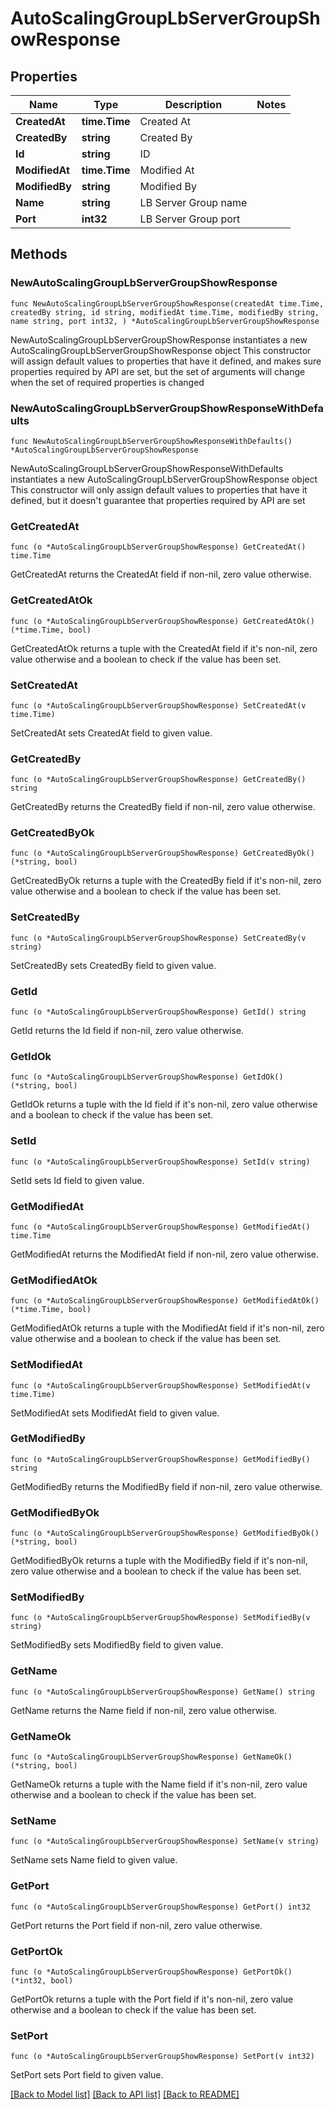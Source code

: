 # AutoScalingGroupLbServerGroupShowResponse

## Properties

Name | Type | Description | Notes
------------ | ------------- | ------------- | -------------
**CreatedAt** | **time.Time** | Created At | 
**CreatedBy** | **string** | Created By | 
**Id** | **string** | ID | 
**ModifiedAt** | **time.Time** | Modified At | 
**ModifiedBy** | **string** | Modified By | 
**Name** | **string** | LB Server Group name | 
**Port** | **int32** | LB Server Group port | 

## Methods

### NewAutoScalingGroupLbServerGroupShowResponse

`func NewAutoScalingGroupLbServerGroupShowResponse(createdAt time.Time, createdBy string, id string, modifiedAt time.Time, modifiedBy string, name string, port int32, ) *AutoScalingGroupLbServerGroupShowResponse`

NewAutoScalingGroupLbServerGroupShowResponse instantiates a new AutoScalingGroupLbServerGroupShowResponse object
This constructor will assign default values to properties that have it defined,
and makes sure properties required by API are set, but the set of arguments
will change when the set of required properties is changed

### NewAutoScalingGroupLbServerGroupShowResponseWithDefaults

`func NewAutoScalingGroupLbServerGroupShowResponseWithDefaults() *AutoScalingGroupLbServerGroupShowResponse`

NewAutoScalingGroupLbServerGroupShowResponseWithDefaults instantiates a new AutoScalingGroupLbServerGroupShowResponse object
This constructor will only assign default values to properties that have it defined,
but it doesn't guarantee that properties required by API are set

### GetCreatedAt

`func (o *AutoScalingGroupLbServerGroupShowResponse) GetCreatedAt() time.Time`

GetCreatedAt returns the CreatedAt field if non-nil, zero value otherwise.

### GetCreatedAtOk

`func (o *AutoScalingGroupLbServerGroupShowResponse) GetCreatedAtOk() (*time.Time, bool)`

GetCreatedAtOk returns a tuple with the CreatedAt field if it's non-nil, zero value otherwise
and a boolean to check if the value has been set.

### SetCreatedAt

`func (o *AutoScalingGroupLbServerGroupShowResponse) SetCreatedAt(v time.Time)`

SetCreatedAt sets CreatedAt field to given value.


### GetCreatedBy

`func (o *AutoScalingGroupLbServerGroupShowResponse) GetCreatedBy() string`

GetCreatedBy returns the CreatedBy field if non-nil, zero value otherwise.

### GetCreatedByOk

`func (o *AutoScalingGroupLbServerGroupShowResponse) GetCreatedByOk() (*string, bool)`

GetCreatedByOk returns a tuple with the CreatedBy field if it's non-nil, zero value otherwise
and a boolean to check if the value has been set.

### SetCreatedBy

`func (o *AutoScalingGroupLbServerGroupShowResponse) SetCreatedBy(v string)`

SetCreatedBy sets CreatedBy field to given value.


### GetId

`func (o *AutoScalingGroupLbServerGroupShowResponse) GetId() string`

GetId returns the Id field if non-nil, zero value otherwise.

### GetIdOk

`func (o *AutoScalingGroupLbServerGroupShowResponse) GetIdOk() (*string, bool)`

GetIdOk returns a tuple with the Id field if it's non-nil, zero value otherwise
and a boolean to check if the value has been set.

### SetId

`func (o *AutoScalingGroupLbServerGroupShowResponse) SetId(v string)`

SetId sets Id field to given value.


### GetModifiedAt

`func (o *AutoScalingGroupLbServerGroupShowResponse) GetModifiedAt() time.Time`

GetModifiedAt returns the ModifiedAt field if non-nil, zero value otherwise.

### GetModifiedAtOk

`func (o *AutoScalingGroupLbServerGroupShowResponse) GetModifiedAtOk() (*time.Time, bool)`

GetModifiedAtOk returns a tuple with the ModifiedAt field if it's non-nil, zero value otherwise
and a boolean to check if the value has been set.

### SetModifiedAt

`func (o *AutoScalingGroupLbServerGroupShowResponse) SetModifiedAt(v time.Time)`

SetModifiedAt sets ModifiedAt field to given value.


### GetModifiedBy

`func (o *AutoScalingGroupLbServerGroupShowResponse) GetModifiedBy() string`

GetModifiedBy returns the ModifiedBy field if non-nil, zero value otherwise.

### GetModifiedByOk

`func (o *AutoScalingGroupLbServerGroupShowResponse) GetModifiedByOk() (*string, bool)`

GetModifiedByOk returns a tuple with the ModifiedBy field if it's non-nil, zero value otherwise
and a boolean to check if the value has been set.

### SetModifiedBy

`func (o *AutoScalingGroupLbServerGroupShowResponse) SetModifiedBy(v string)`

SetModifiedBy sets ModifiedBy field to given value.


### GetName

`func (o *AutoScalingGroupLbServerGroupShowResponse) GetName() string`

GetName returns the Name field if non-nil, zero value otherwise.

### GetNameOk

`func (o *AutoScalingGroupLbServerGroupShowResponse) GetNameOk() (*string, bool)`

GetNameOk returns a tuple with the Name field if it's non-nil, zero value otherwise
and a boolean to check if the value has been set.

### SetName

`func (o *AutoScalingGroupLbServerGroupShowResponse) SetName(v string)`

SetName sets Name field to given value.


### GetPort

`func (o *AutoScalingGroupLbServerGroupShowResponse) GetPort() int32`

GetPort returns the Port field if non-nil, zero value otherwise.

### GetPortOk

`func (o *AutoScalingGroupLbServerGroupShowResponse) GetPortOk() (*int32, bool)`

GetPortOk returns a tuple with the Port field if it's non-nil, zero value otherwise
and a boolean to check if the value has been set.

### SetPort

`func (o *AutoScalingGroupLbServerGroupShowResponse) SetPort(v int32)`

SetPort sets Port field to given value.



[[Back to Model list]](../README.md#documentation-for-models) [[Back to API list]](../README.md#documentation-for-api-endpoints) [[Back to README]](../README.md)


